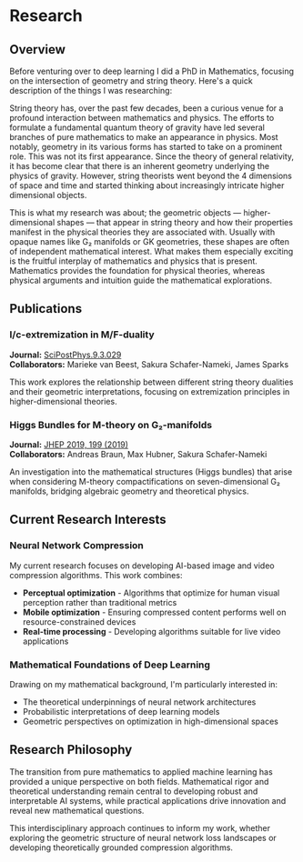 # Research

## Overview

Before venturing over to deep learning I did a PhD in Mathematics, focusing on the intersection of geometry and string theory. Here's a quick description of the things I was researching:

String theory has, over the past few decades, been a curious venue for a profound interaction between mathematics and physics. The efforts to formulate a fundamental quantum theory of gravity have led several branches of pure mathematics to make an appearance in physics. Most notably, geometry in its various forms has started to take on a prominent role. This was not its first appearance. Since the theory of general relativity, it has become clear that there is an inherent geometry underlying the physics of gravity. However, string theorists went beyond the 4 dimensions of space and time and started thinking about increasingly intricate higher dimensional objects.

This is what my research was about; the geometric objects — higher-dimensional shapes — that appear in string theory and how their properties manifest in the physical theories they are associated with. Usually with opaque names like G₂ manifolds or GK geometries, these shapes are often of independent mathematical interest. What makes them especially exciting is the fruitful interplay of mathematics and physics that is present. Mathematics provides the foundation for physical theories, whereas physical arguments and intuition guide the mathematical explorations.

## Publications

### I/c-extremization in M/F-duality
**Journal:** [SciPostPhys.9.3.029](https://scipost.org/SciPostPhys.9.3.029)  
**Collaborators:** Marieke van Beest, Sakura Schafer-Nameki, James Sparks

This work explores the relationship between different string theory dualities and their geometric interpretations, focusing on extremization principles in higher-dimensional theories.

### Higgs Bundles for M-theory on G₂-manifolds
**Journal:** [JHEP 2019, 199 (2019)](https://link.springer.com/article/10.1007/JHEP03(2019)199)  
**Collaborators:** Andreas Braun, Max Hubner, Sakura Schafer-Nameki

An investigation into the mathematical structures (Higgs bundles) that arise when considering M-theory compactifications on seven-dimensional G₂ manifolds, bridging algebraic geometry and theoretical physics.

## Current Research Interests

### Neural Network Compression
My current research focuses on developing AI-based image and video compression algorithms. This work combines:

- **Perceptual optimization** - Algorithms that optimize for human visual perception rather than traditional metrics
- **Mobile optimization** - Ensuring compressed content performs well on resource-constrained devices  
- **Real-time processing** - Developing algorithms suitable for live video applications

### Mathematical Foundations of Deep Learning
Drawing on my mathematical background, I'm particularly interested in:

- The theoretical underpinnings of neural network architectures
- Probabilistic interpretations of deep learning models
- Geometric perspectives on optimization in high-dimensional spaces

## Research Philosophy

The transition from pure mathematics to applied machine learning has provided a unique perspective on both fields. Mathematical rigor and theoretical understanding remain central to developing robust and interpretable AI systems, while practical applications drive innovation and reveal new mathematical questions.

This interdisciplinary approach continues to inform my work, whether exploring the geometric structure of neural network loss landscapes or developing theoretically grounded compression algorithms.
